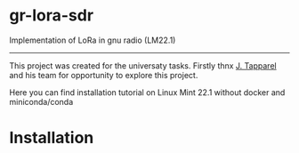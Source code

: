 # gr-lora-sdr
Implementation of LoRa in gnu radio (LM22.1)
*** 
This project was created for the universaty tasks. 
Firstly thnx [J. Tapparel](https://github.com/tapparelj/gr-lora_sdr) and his team for opportunity to explore this project. 

Here you can find installation tutorial on Linux Mint 22.1 without docker and miniconda/conda

# Installation
